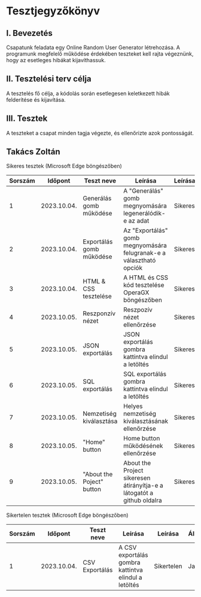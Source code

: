 # Tesztjegyzőkönyv

## I. Bevezetés

Csapatunk feladata egy Online Random User Generator létrehozása. A programunk megfelelő működése érdekében teszteket kell rajta végeznünk, hogy az esetleges hibákat kijavíthassuk.

## II. Tesztelési terv célja

A tesztelés fő célja, a kódolás során esetlegesen keletkezett hibák felderítése és kijavítása.

## III. Tesztek

A teszteket a csapat minden tagja végezte, és ellenőrizte azok pontosságát.

## Takács Zoltán

Sikeres tesztek (Microsoft Edge böngészőben)

| Sorszám | Időpont     | Teszt neve               | Leírása                                                             | Leírása |
| ------- | ----------- | ------------------------ | ------------------------------------------------------------------- | ------- |
| 1       | 2023.10.04. | Generálás gomb működése  | A "Generálás" gomb megnyomására legenerálódik-e az adat             | Sikeres |
| 2       | 2023.10.04. | Exportálás gomb működése | Az "Exportálás" gomb megnyomására felugranak-e a választható opciók | Sikeres |
| 3       | 2023.10.04. | HTML & CSS tesztelése    | A HTML és CSS kód tesztelése OperaGX böngészőben                    | Sikeres |
| 4       | 2023.10.05. | Reszponzív nézet | Reszpozív nézet ellenőrzése | Sikeres |
| 5       | 2023.10.05. | JSON exportálás | JSON exportálás gombra kattintva elindul a letöltés | Sikeres |
| 6       | 2023.10.05. | SQL exportálás | SQL exportálás gombra kattintva elindul a letöltés | Sikeres |
| 7       | 2023.10.05. | Nemzetiség kiválasztása | Helyes nemzetiség kiválasztásának ellenőrzése | Sikeres |
| 8       | 2023.10.05. | "Home" button | Home button működésének ellenőrzése | Sikeres |
| 9       | 2023.10.05. | "About the Poject" button | About the Project sikeresen átirányítja-e a látogatót a github oldalra | Sikeres |

Sikertelen tesztek (Microsoft Edge böngészőben)

| Sorszám | Időpont     | Teszt neve     | Leírása                                              | Leírása    | Állapot |
| ------- | ----------- | -------------- | ---------------------------------------------------- | ---------- | ------- |
| 1       | 2023.10.04. | CSV Exportálás | A CSV exportálás gombra kattintva elindul a letöltés | Sikertelen | Javítva |

